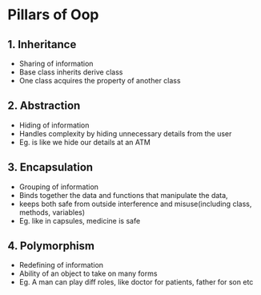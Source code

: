 # Pillars of Oop
## 1. Inheritance 
- Sharing of information
- Base class inherits derive class
- One class acquires the property of another class
## 2. Abstraction
- Hiding of information
- Handles complexity by hiding unnecessary details from the user
- Eg. is like we hide our details at an ATM
## 3. Encapsulation
- Grouping of information
- Binds together the data and functions that manipulate the data, 
- keeps both safe from outside interference and misuse(including class, methods, variables)
- Eg. like in capsules, medicine is safe
## 4. Polymorphism
- Redefining of information
- Ability of an object to take on many forms
- Eg. A man can play diff roles, like doctor for patients, father for son etc


